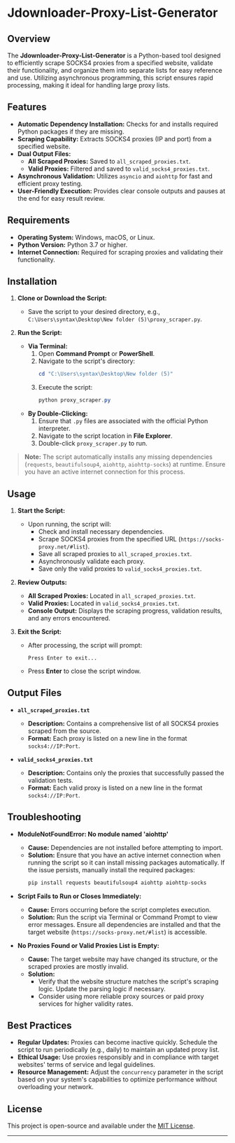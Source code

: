 # Jdownloader-Proxy-List-Generator

## Overview

The **Jdownloader-Proxy-List-Generator** is a Python-based tool designed to efficiently scrape SOCKS4 proxies from a specified website, validate their functionality, and organize them into separate lists for easy reference and use. Utilizing asynchronous programming, this script ensures rapid processing, making it ideal for handling large proxy lists.

## Features

- **Automatic Dependency Installation:** Checks for and installs required Python packages if they are missing.
- **Scraping Capability:** Extracts SOCKS4 proxies (IP and port) from a specified website.
- **Dual Output Files:**
  - **All Scraped Proxies:** Saved to `all_scraped_proxies.txt`.
  - **Valid Proxies:** Filtered and saved to `valid_socks4_proxies.txt`.
- **Asynchronous Validation:** Utilizes `asyncio` and `aiohttp` for fast and efficient proxy testing.
- **User-Friendly Execution:** Provides clear console outputs and pauses at the end for easy result review.

## Requirements

- **Operating System:** Windows, macOS, or Linux.
- **Python Version:** Python 3.7 or higher.
- **Internet Connection:** Required for scraping proxies and validating their functionality.

## Installation

1. **Clone or Download the Script:**
   - Save the script to your desired directory, e.g., `C:\Users\syntax\Desktop\New folder (5)\proxy_scraper.py`.

2. **Run the Script:**
   - **Via Terminal:**
     1. Open **Command Prompt** or **PowerShell**.
     2. Navigate to the script's directory:
        ```powershell
        cd "C:\Users\syntax\Desktop\New folder (5)"
        ```
     3. Execute the script:
        ```powershell
        python proxy_scraper.py
        ```
   - **By Double-Clicking:**
     1. Ensure that `.py` files are associated with the official Python interpreter.
     2. Navigate to the script location in **File Explorer**.
     3. Double-click `proxy_scraper.py` to run.

> **Note:** The script automatically installs any missing dependencies (`requests`, `beautifulsoup4`, `aiohttp`, `aiohttp-socks`) at runtime. Ensure you have an active internet connection for this process.

## Usage

1. **Start the Script:**
   - Upon running, the script will:
     - Check and install necessary dependencies.
     - Scrape SOCKS4 proxies from the specified URL (`https://socks-proxy.net/#list`).
     - Save all scraped proxies to `all_scraped_proxies.txt`.
     - Asynchronously validate each proxy.
     - Save only the valid proxies to `valid_socks4_proxies.txt`.

2. **Review Outputs:**
   - **All Scraped Proxies:** Located in `all_scraped_proxies.txt`.
   - **Valid Proxies:** Located in `valid_socks4_proxies.txt`.
   - **Console Output:** Displays the scraping progress, validation results, and any errors encountered.

3. **Exit the Script:**
   - After processing, the script will prompt:
     ```
     Press Enter to exit...
     ```
   - Press **Enter** to close the script window.

## Output Files

- **`all_scraped_proxies.txt`**
  - **Description:** Contains a comprehensive list of all SOCKS4 proxies scraped from the source.
  - **Format:** Each proxy is listed on a new line in the format `socks4://IP:Port`.

- **`valid_socks4_proxies.txt`**
  - **Description:** Contains only the proxies that successfully passed the validation tests.
  - **Format:** Each valid proxy is listed on a new line in the format `socks4://IP:Port`.

## Troubleshooting

- **ModuleNotFoundError: No module named 'aiohttp'**
  - **Cause:** Dependencies are not installed before attempting to import.
  - **Solution:** Ensure that you have an active internet connection when running the script so it can install missing packages automatically. If the issue persists, manually install the required packages:
    ```powershell
    pip install requests beautifulsoup4 aiohttp aiohttp-socks
    ```

- **Script Fails to Run or Closes Immediately:**
  - **Cause:** Errors occurring before the script completes execution.
  - **Solution:** Run the script via Terminal or Command Prompt to view error messages. Ensure all dependencies are installed and that the target website (`https://socks-proxy.net/#list`) is accessible.

- **No Proxies Found or Valid Proxies List is Empty:**
  - **Cause:** The target website may have changed its structure, or the scraped proxies are mostly invalid.
  - **Solution:**
    - Verify that the website structure matches the script's scraping logic. Update the parsing logic if necessary.
    - Consider using more reliable proxy sources or paid proxy services for higher validity rates.

## Best Practices

- **Regular Updates:** Proxies can become inactive quickly. Schedule the script to run periodically (e.g., daily) to maintain an updated proxy list.
- **Ethical Usage:** Use proxies responsibly and in compliance with target websites' terms of service and legal guidelines.
- **Resource Management:** Adjust the `concurrency` parameter in the script based on your system's capabilities to optimize performance without overloading your network.

## License

This project is open-source and available under the [MIT License](https://opensource.org/licenses/MIT).

---
